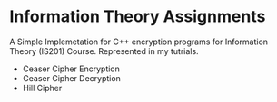 # Information Theory Assignments
A Simple Implemetation for C++ encryption programs for Information Theory (IS201) Course. Represented in my tutrials.
* Ceaser Cipher Encryption
* Ceaser Cipher Decryption
* Hill Cipher
